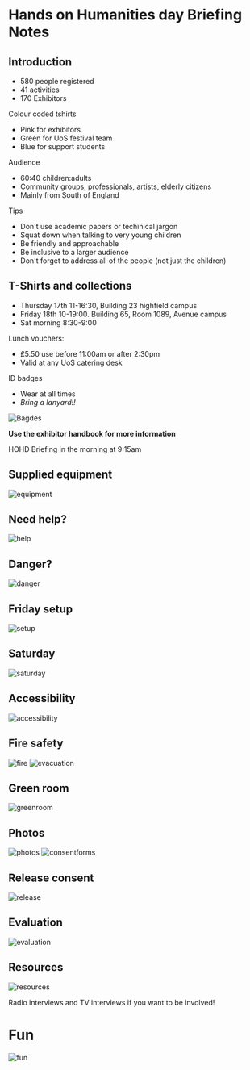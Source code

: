 # Hands on Humanities day Briefing Notes

## Introduction
- 580 people registered
- 41 activities
- 170 Exhibitors

Colour coded tshirts
- Pink for exhibitors
- Green for UoS festival team
- Blue for support students

Audience
- 60:40 children:adults
- Community groups, professionals, artists, elderly citizens
- Mainly from South of England

Tips
- Don't use academic papers or techinical jargon
- Squat down when talking to very young children
- Be friendly and approachable
- Be inclusive to a larger audience
- Don't forget to address all of the people (not just the children)

## T-Shirts and collections
- Thursday 17th 11-16:30, Building 23 highfield campus
- Friday 18th 10-19:00. Building 65, Room 1089, Avenue campus
- Sat morning 8:30-9:00

Lunch vouchers:
- £5.50 use before 11:00am or after 2:30pm
- Valid at any UoS catering desk

ID badges
- Wear at all times
- *Bring a lanyard!!*

![Bagdes](images/Badges.png)

**Use the exhibitor handbook for more information**

HOHD Briefing in the morning at 9:15am

## Supplied equipment

![equipment](images/equipment.png)

## Need help?

![help](images/cake.png)

## Danger?

![danger](images/milk.png)

## Friday setup

![setup](images/setup.png)


## Saturday

![saturday](images/saturday.png)

## Accessibility

![accessibility](images/accessibility.png)

## Fire safety

![fire](images/fire.png)
![evacuation](images/evacuation.png)

## Green room

![greenroom](images/greenroom.png)

## Photos
![photos](images/photos.png)
![consentforms](images/consentforms.png)

## Release consent

![release](images/releaseconsent.png)

## Evaluation
![evaluation](images/evaluation.png)

## Resources
![resources](images/resources.png)

Radio interviews and TV interviews if you want to be involved!

# Fun
![fun](images/fun.png)